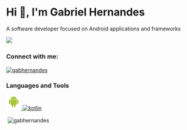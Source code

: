 # Hi 👋, I'm Gabriel Hernandes
A software developer focused on Android applications and frameworks


![](https://github-profile-trophy.vercel.app/?username=gabhernandes)

### Connect with me:

<p align="left">
<a href="https://linkedin.com/in/gabrielhernandes" target="blank"><img align="center" src="https://cdn.jsdelivr.net/npm/simple-icons@3.0.1/icons/linkedin.svg" alt="gabhernandes" height="30" width="40" /></a>
</p>

### Languages and Tools
<p align="left"> <a href="https://developer.android.com" target="_blank"> <img src="https://raw.githubusercontent.com/devicons/devicon/master/icons/android/android-original-wordmark.svg" alt="android" width="40" height="40"/> </a> <a href="https://kotlinlang.org" target="_blank"> <img src="https://www.vectorlogo.zone/logos/kotlinlang/kotlinlang-icon.svg" alt="kotlin" width="40" height="40"/> </a> </p>

<p>&nbsp;<img align="center" src="https://github-readme-stats.vercel.app/api?username=gabhernandes&show_icons=true&locale=en" alt="gabhernandes" /></p>


